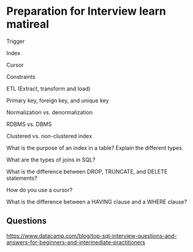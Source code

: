 # Preparation for Interview learn matireal

Trigger

Index

Cursor

Constraints

ETL (Extract, transform and load)

Primary key, foreign key, and unique key

Normalization vs. denormalization

RDBMS vs. DBMS

Clustered vs. non-clustered index

What is the purpose of an index in a table? Explain the different types.

What are the types of joins in SQL?

What is the difference between DROP, TRUNCATE, and DELETE statements?

How do you use a cursor?

What is the difference between a HAVING clause and a WHERE clause?


## Questions
https://www.datacamp.com/blog/top-sql-interview-questions-and-answers-for-beginners-and-intermediate-practitioners